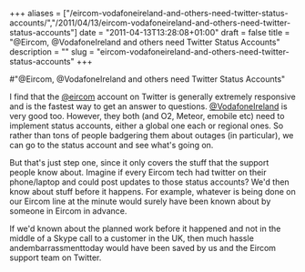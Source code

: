 +++
aliases = ["/eircom-vodafoneireland-and-others-need-twitter-status-accounts/","/2011/04/13/eircom-vodafoneireland-and-others-need-twitter-status-accounts"]
date = "2011-04-13T13:28:08+01:00"
draft = false
title = "@Eircom, @VodafoneIreland and others need Twitter Status Accounts"
description = ""
slug = "eircom-vodafoneireland-and-others-need-twitter-status-accounts"
+++

#"@Eircom, @VodafoneIreland and others need Twitter Status Accounts"


 I find that the <a href="http://twitter.com/eircom">@eircom</a> account on Twitter is generally extremely responsive and is the fastest way to get an answer to questions. <a href="http://twitter.com/VodafoneIreland">@VodafoneIreland</a> is very good too. However, they both (and O2, Meteor, emobile etc) need to implement status accounts, either a global one each or regional ones. So rather than tons of people badgering them about outages (in particular), we can go to the status account and see what&#39;s going on. <p /><div>But that&#39;s just step one, since it only covers the stuff that the support people know about. Imagine if every Eircom tech had twitter on their phone/laptop and could post updates to those status accounts? We&#39;d then know about stuff before it happens. For example, whatever is being done on our Eircom line at the minute would surely have been known about by someone in Eircom in advance.</div> <p /><div>If we&#39;d known about the planned work before it happened and not in the middle of a Skype call to a customer in the UK, then much hassle andembarrassmenttoday would have been saved by us and the Eircom support team on Twitter.</div>
 